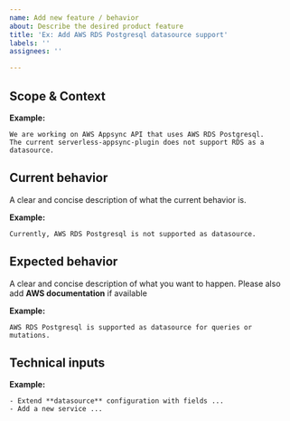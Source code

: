 ```yaml
---
name: Add new feature / behavior
about: Describe the desired product feature
title: 'Ex: Add AWS RDS Postgresql datasource support'
labels: ''
assignees: ''

---
```


## Scope & Context

**Example:**
```
We are working on AWS Appsync API that uses AWS RDS Postgresql.
The current serverless-appsync-plugin does not support RDS as a datasource.
```

## Current behavior

A clear and concise description of what the current behavior is.

**Example:**
```
Currently, AWS RDS Postgresql is not supported as datasource.
```

## Expected behavior
A clear and concise description of what you want to happen.
Please also add **AWS documentation** if available

**Example:**
```
AWS RDS Postgresql is supported as datasource for queries or mutations.
```

## Technical inputs

**Example:**
```
- Extend **datasource** configuration with fields ...
- Add a new service ...
```
